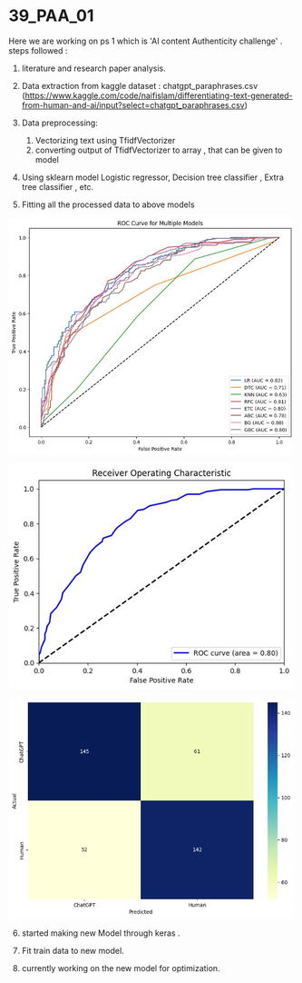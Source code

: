 # 39_PAA_01

Here we are working on ps 1 which is 'AI content Authenticity challenge' .
steps followed :

1. literature and research paper analysis.
2. Data extraction from kaggle
   dataset : chatgpt_paraphrases.csv (https://www.kaggle.com/code/naifislam/differentiating-text-generated-from-human-and-ai/input?select=chatgpt_paraphrases.csv)

3. Data preprocessing:
   1. Vectorizing text using TfidfVectorizer
   2. converting output of TfidfVectorizer to array , that can be given to model
4. Using sklearn model Logistic regressor, Decision tree classifier , Extra tree classifier , etc.

5. Fitting all the processed data to above models

![output1](out1.jpg)

![output2](out2.jpg)

![confusion matix obtained](out3.jpg)

6. started making new Model through keras . 

7. Fit train data to new model.

8. currently working on the new model for optimization.